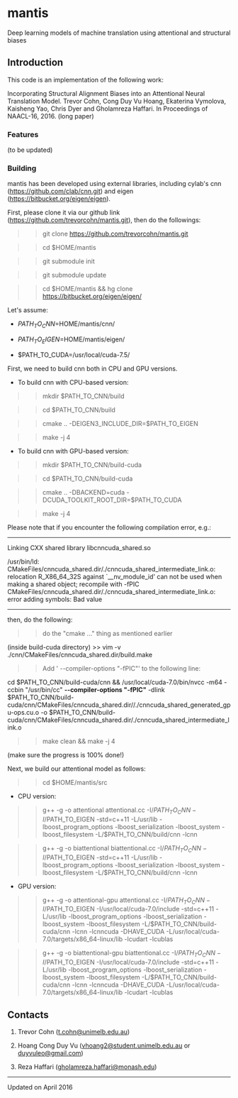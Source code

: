 # mantis
Deep learning models of machine translation using attentional and structural biases

## Introduction

This code is an implementation of the following work:

Incorporating Structural Alignment Biases into an Attentional Neural Translation Model. Trevor Cohn, Cong Duy Vu Hoang, Ekaterina Vymolova, Kaisheng Yao, Chris Dyer and Gholamreza Haffari. In Proceedings of NAACL-16, 2016. (long paper)

### Features

(to be updated)

### Building

mantis has been developed using external libraries, including cylab's cnn (https://github.com/clab/cnn.git) and eigen (https://bitbucket.org/eigen/eigen).

First, please clone it via our github link (https://github.com/trevorcohn/mantis.git), then do the followings:

>> git clone https://github.com/trevorcohn/mantis.git

>> cd $HOME/mantis

>> git submodule init 

>> git submodule update

>> cd $HOME/mantis && hg clone https://bitbucket.org/eigen/eigen/

Let's assume:

+ $PATH_TO_CNN=$HOME/mantis/cnn/

+ $PATH_TO_EIGEN=$HOME/mantis/eigen/

+ $PATH_TO_CUDA=/usr/local/cuda-7.5/

First, we need to build cnn both in CPU and GPU versions.

* To build cnn with CPU-based version:

>> mkdir $PATH_TO_CNN/build

>> cd $PATH_TO_CNN/build

>> cmake .. -DEIGEN3_INCLUDE_DIR=$PATH_TO_EIGEN

>> make -j 4

* To build cnn with GPU-based version:

>> mkdir $PATH_TO_CNN/build-cuda

>> cd $PATH_TO_CNN/build-cuda

>> cmake .. -DBACKEND=cuda -DCUDA_TOOLKIT_ROOT_DIR=$PATH_TO_CUDA

>> make -j 4

Please note that if you encounter the following compilation error, e.g.:

---

Linking CXX shared library libcnncuda_shared.so

/usr/bin/ld: CMakeFiles/cnncuda_shared.dir/./cnncuda_shared_intermediate_link.o: relocation R_X86_64_32S against `__nv_module_id' can not be used when making a shared object; recompile with -fPIC
CMakeFiles/cnncuda_shared.dir/./cnncuda_shared_intermediate_link.o: error adding symbols: Bad value

---

then, do the following:

>> do the "cmake ..." thing as mentioned earlier

(inside build-cuda directory) >> vim -v ./cnn/CMakeFiles/cnncuda_shared.dir/build.make

>> Add ' --compiler-options "-fPIC"' to the following line:

cd $PATH_TO_CNN/build-cuda/cnn && /usr/local/cuda-7.0/bin/nvcc -m64 -ccbin "/usr/bin/cc" <b>--compiler-options "-fPIC"</b> -dlink $PATH_TO_CNN/build-cuda/cnn/CMakeFiles/cnncuda_shared.dir//./cnncuda_shared_generated_gpu-ops.cu.o -o $PATH_TO_CNN/build-cuda/cnn/CMakeFiles/cnncuda_shared.dir/./cnncuda_shared_intermediate_link.o

>> make clean && make -j 4

(make sure the progress is 100% done!)

Next, we build our attentional model as follows:

>> cd $HOME/mantis/src

+ CPU version: 

>> g++ -g -o attentional attentional.cc -I/$PATH_TO_CNN -I/$PATH_TO_EIGEN -std=c++11 -L/usr/lib -lboost_program_options -lboost_serialization -lboost_system -lboost_filesystem -L/$PATH_TO_CNN/build/cnn -lcnn

>> g++ -g -o biattentional biattentional.cc -I/$PATH_TO_CNN -I/$PATH_TO_EIGEN -std=c++11 -L/usr/lib -lboost_program_options -lboost_serialization -lboost_system -lboost_filesystem -L/$PATH_TO_CNN/build/cnn -lcnn
 
+ GPU version: 

>> g++ -g -o attentional-gpu attentional.cc -I/$PATH_TO_CNN -I/$PATH_TO_EIGEN -I/usr/local/cuda-7.0/include -std=c++11 -L/usr/lib -lboost_program_options -lboost_serialization -lboost_system -lboost_filesystem -L/$PATH_TO_CNN/build-cuda/cnn -lcnn -lcnncuda -DHAVE_CUDA -L/usr/local/cuda-7.0/targets/x86_64-linux/lib -lcudart -lcublas

>> g++ -g -o biattentional-gpu biattentional.cc -I/$PATH_TO_CNN -I/$PATH_TO_EIGEN -I/usr/local/cuda-7.0/include -std=c++11 -L/usr/lib -lboost_program_options -lboost_serialization -lboost_system -lboost_filesystem -L/$PATH_TO_CNN/build-cuda/cnn -lcnn -lcnncuda -DHAVE_CUDA -L/usr/local/cuda-7.0/targets/x86_64-linux/lib -lcudart -lcublas

## Contacts

1) Trevor Cohn (t.cohn@unimelb.edu.au)

2) Hoang Cong Duy Vu (vhoang2@student.unimelb.edu.au or duyvuleo@gmail.com)

3) Reza Haffari (gholamreza.haffari@monash.edu)

---
Updated on April 2016

